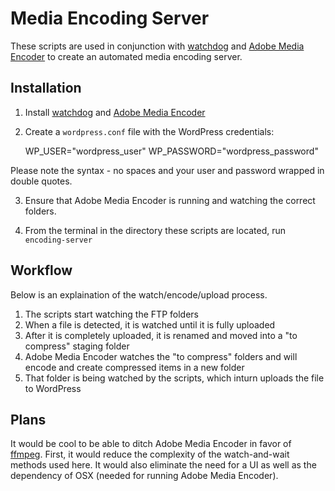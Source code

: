 # Media Encoding Server

These scripts are used in conjunction with [watchdog][1] and [Adobe Media Encoder][2] to
create an automated media encoding server.

## Installation

1. Install [watchdog][1] and [Adobe Media Encoder][2]

2. Create a `wordpress.conf` file with the WordPress credentials:

    WP_USER="wordpress_user"
		WP_PASSWORD="wordpress_password"

Please note the syntax - no spaces and your user and password wrapped in double quotes.

3. Ensure that Adobe Media Encoder is running and watching the correct folders.

4. From the terminal in the directory these scripts are located, run `encoding-server`

## Workflow

Below is an explaination of the watch/encode/upload process.

1. The scripts start watching the FTP folders
2. When a file is detected, it is watched until it is fully uploaded
3. After it is completely uploaded, it is renamed and moved into a "to compress" staging
folder
4. Adobe Media Encoder watches the "to compress" folders and will encode and create
compressed items in a new folder
5. That folder is being watched by the scripts, which inturn uploads the file to 
WordPress

## Plans

It would be cool to be able to ditch Adobe Media Encoder in favor of [ffmpeg][3]. First,
it would reduce the complexity of the watch-and-wait methods used here. It would also
eliminate the need for a UI as well as the dependency of OSX (needed for running Adobe
Media Encoder).

[1]: https://github.com/gorakhargosh/watchdog
[2]: http://www.adobe.com/products/mediaencoder.html
[3]: http://ffmpeg.org/
